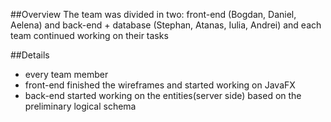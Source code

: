 ##Overview
The team was divided in two: front-end (Bogdan, Daniel, Aelena) and back-end + database (Stephan, Atanas, Iulia, Andrei) and each team continued working on their tasks

##Details
- every team member
- front-end finished the wireframes and started working on JavaFX
- back-end started working on the entities(server side) based on the preliminary logical schema